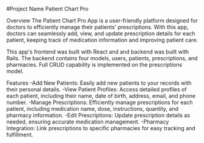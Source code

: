 #Project Name
Patient Chart Pro

Overview
The Patient Chart Pro App is a user-friendly platform designed for doctors to efficiently manage their patients' prescriptions. With this app, doctors can seamlessly add, view, and update prescription details for each patient, keeping track of medication information and improving patient care.

This app's frontend was built with React and and backend was built with Rails. The backend contains four models, users, patients, prescriptions, and pharmacies. Full CRUD capability is implemented on the prescriptions model. 

Features
-Add New Patients: Easily add new patients to your records with their personal details.
-View Patient Profiles: Access detailed profiles of each patient, including their name, date of birth, address, email, and phone number.
-Manage Prescriptions: Efficiently manage prescriptions for each patient, including medication name, dose, instructions, quantity, and pharmacy information.
-Edit Prescriptions: Update prescription details as needed, ensuring accurate medication management.
-Pharmacy Integration: Link prescriptions to specific pharmacies for easy tracking and fulfillment.

